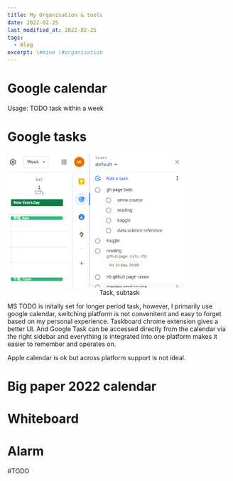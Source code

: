 ```yaml
---
title: My Organisation & tools
date: 2022-02-25
last_modified_at: 2022-02-25
tags:
  - Blog
excerpt: \#mine \#organisation
---
```


# Google calendar

Usage: TODO task within a week

# Google tasks

<img src="/assets/images/other/google-task.png" alt="image" width="400" />
<figcaption align="center">Task, subtask</figcaption>

MS TODO is initally set for longer period task, however, I primarily use google calendar, switching platform is not convenitent and easy to forget based on my personal experience.
Taskboard chrome extension gives a better UI. And Google Task can be accessed directly from the calendar via the right sidebar and everything is integrated into one platform makes it easier to remember and operates on.

Apple calendar is ok but across platform support is not ideal.

# Big paper 2022 calendar 

# Whiteboard

# Alarm

\#TODO